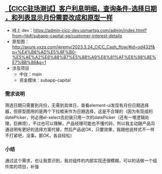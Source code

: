 ## [【CICC驻场测试】客户利息明细，查询条件-选择日期 ，和列表显示月份需要改成和原型一样](http://jira.yxzq.com/browse/JYTRADE-4769)

- 线上 dev：https://admin-cicc-dev.usmartsg.com/admin/index.html?from=hk#/subapp-capital-sg/customer-interest-details
- 原型图：http://axure.yxzq.com/jeremy/2023.3.24_CICC_Cash_flow/#id=od432f&p=%E4%B8%AD%E5%8F%B0-%E5%AE%A2%E6%88%B7%E5%88%A9%E6%81%AF%E6%98%8E%E7%BB%86&g=1
- 涉及项目
  - 中台：main
  - 资金模块：subapp-capital

### 需求说明

筛选日期只需要到月份，无需到具体日，查看element-ui发现有月份日期选择器，但原型图用的是两个下拉框来作为日期选择，这是不合理的（因为有现成的datePicker，何必用el-select去封装只用一次的datePicker（还有一堆逻辑处理，巨麻烦），不过也可以理解，产品经理可能也不懂代码，所以我主动跟产品沟通说明有更好的选择方案代替，然后产品说OK，只要效果，我跟他说样式不一样不打紧吧，没事，那OK，各自轻松）

### 小结

通过这个需求，也让我意识到，我对组件的内部实现还很模糊，可以的话做一个组件库的项目，补强